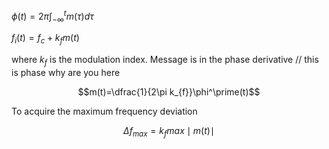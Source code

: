 
$\phi(t)=2\pi \int_{-\infty}^{t}m(\tau)d\tau$

$f_{i}(t)=f_{c}+k_{f}m(t)$

where $k_{f}$ is the modulation index. Message is in the phase derivative // this is phase why are you here

$$m(t)=\dfrac{1}{2\pi k_{f}}\phi^\prime(t)$$

To acquire the maximum frequency deviation 

$$\Delta f_{max}=k_{f}max\mid m(t)\mid$$